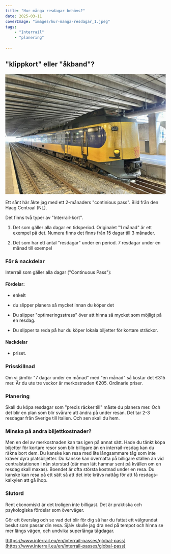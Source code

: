 ```yaml
---
title: "Hur många resdagar behövs?"
date: 2025-03-11
coverImage: "images/hur-manga-resdagar_1.jpeg"
tags:
    - "Interrail"
    - "planering"
  
---
```


## "klippkort" eller "åkband"?

![](images/hur-manga-resdagar_1.jpeg?w=1024)

<figcaption>

Ett sånt här åkte jag med ett 2-månaders "continious pass". Bild från den Haag Centraal (NL).

</figcaption>

Det finns två typer av "Interrail-kort".

1. Det som gäller alla dagar en tidsperiod. Originalet "1 månad" är ett exempel på det. Numera finns det finns från 15 dagar till 3 månader.

2. Det som har ett antal "resdagar" under en period. 7 resdagar under en månad till exempel

### För & nackdelar

Interrail som gäller alla dagar ("Continuous Pass"):

#### Fördelar:

- enkelt

- du slipper planera så mycket innan du köper det

- Du slipper "optimeringsstress" över att hinna så mycket som möjligt på en resdag.

- Du slipper ta reda på hur du köper lokala biljetter för kortare sträckor.

#### Nackdelar

- priset.

### Prisskillnad

Om vi jämför "7 dagar under en månad" med "en månad" så kostar det €315 mer. Är du ute tre veckor är merkostnaden €205. Ordinarie priser.

### Planering

Skall du köpa resdagar som "precis räcker till" måste du planera mer. Och det blir en plan som blir svårare att ändra på under resan. Det tar 2-3 resdagar från Sverige till Italien. Och sen skall du hem.

### Minska på andra biljettkostnader?

Men en del av merkostnaden kan tas igen på annat sätt. Hade du tänkt köpa biljetter för kortare resor som blir billigare än en interrail-resdag kan du räkna bort dem. Du kanske kan resa med lite långsammare tåg som inte kräver dyra platsbiljetter. Du kanske kan övernatta på billigare ställen än vid centralstationen i nån storstad (där man lätt hamnar sent på kvällen om en resdag skall maxas). Boendet är ofta största kostnad under en resa. Du kanske kan resa på ett sätt så att det inte krävs nattåg för att få resdags-kalkylen att gå ihop.

### Slutord

Rent ekonomiskt är det troligen inte billigast. Det är praktiska och psykologiska fördelar som överväger.

Gör ett överslag och se vad det blir för dig så har du fattat ett välgrundat beslut som passar din resa. Själv skulle jag dra ned på tempot och hinna se mer längs vägen, och undvika superlånga tågdagar.

[https://www.interrail.eu/en/interrail-passes/global-pass](https://www.interrail.eu/en/interrail-passes/global-pass)
